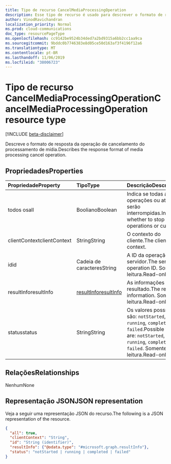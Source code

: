```yaml
---
title: Tipo de recurso CancelMediaProcessingOperation
description: Esse tipo de recurso é usado para descrever o formato de resposta da operação de cancelamento do processamento de mídia.
author: VinodRavichandran
localization_priority: Normal
ms.prod: cloud-communications
doc_type: resourcePageType
ms.openlocfilehash: cc9142be9524b34ded7a2bd9315a6bb2cc1aa9ca
ms.sourcegitcommit: 9bddc0b7746383e8d05ce50d163af3f4196f12a6
ms.translationtype: MT
ms.contentlocale: pt-BR
ms.lasthandoff: 11/06/2019
ms.locfileid: "38006723"
---
```

# <a name="cancelmediaprocessingoperation-resource-type"></a><span data-ttu-id="86d83-103">Tipo de recurso CancelMediaProcessingOperation</span><span class="sxs-lookup"><span data-stu-id="86d83-103">CancelMediaProcessingOperation resource type</span></span>

[!INCLUDE [beta-disclaimer](../../includes/beta-disclaimer.md)]

<span data-ttu-id="86d83-104">Descreve o formato de resposta da operação de cancelamento do processamento de mídia.</span><span class="sxs-lookup"><span data-stu-id="86d83-104">Describes the response format of media processing cancel operation.</span></span>

## <a name="properties"></a><span data-ttu-id="86d83-105">Propriedades</span><span class="sxs-lookup"><span data-stu-id="86d83-105">Properties</span></span>

| <span data-ttu-id="86d83-106">Propriedade</span><span class="sxs-lookup"><span data-stu-id="86d83-106">Property</span></span>                       | <span data-ttu-id="86d83-107">Tipo</span><span class="sxs-lookup"><span data-stu-id="86d83-107">Type</span></span>                        | <span data-ttu-id="86d83-108">Descrição</span><span class="sxs-lookup"><span data-stu-id="86d83-108">Description</span></span>                                                                                                                                       |
| :----------------------------- | :---------------------------| :-------------------------------------------------------------------------------------------------------------------------------------------------|
| <span data-ttu-id="86d83-109">todos os</span><span class="sxs-lookup"><span data-stu-id="86d83-109">all</span></span>                            | <span data-ttu-id="86d83-110">Booliano</span><span class="sxs-lookup"><span data-stu-id="86d83-110">Boolean</span></span>                     | <span data-ttu-id="86d83-111">Indica se todas as operações ou atuais serão interrompidas.</span><span class="sxs-lookup"><span data-stu-id="86d83-111">Indicates whether to stop all operations or current.</span></span>                                                                                    |
| <span data-ttu-id="86d83-112">clientContext</span><span class="sxs-lookup"><span data-stu-id="86d83-112">clientContext</span></span>                  | <span data-ttu-id="86d83-113">String</span><span class="sxs-lookup"><span data-stu-id="86d83-113">String</span></span>                      | <span data-ttu-id="86d83-114">O contexto do cliente.</span><span class="sxs-lookup"><span data-stu-id="86d83-114">The client context.</span></span>                                                                                                                               |
| <span data-ttu-id="86d83-115">id</span><span class="sxs-lookup"><span data-stu-id="86d83-115">id</span></span>                             | <span data-ttu-id="86d83-116">Cadeia de caracteres</span><span class="sxs-lookup"><span data-stu-id="86d83-116">String</span></span>                      | <span data-ttu-id="86d83-117">A ID da operação do servidor.</span><span class="sxs-lookup"><span data-stu-id="86d83-117">The server operation ID.</span></span> <span data-ttu-id="86d83-118">Somente leitura.</span><span class="sxs-lookup"><span data-stu-id="86d83-118">Read-only.</span></span>                                                                                              |
| <span data-ttu-id="86d83-119">resultInfo</span><span class="sxs-lookup"><span data-stu-id="86d83-119">resultInfo</span></span>                     | [<span data-ttu-id="86d83-120">resultInfo</span><span class="sxs-lookup"><span data-stu-id="86d83-120">resultInfo</span></span>](resultinfo.md) | <span data-ttu-id="86d83-121">As informações de resultado.</span><span class="sxs-lookup"><span data-stu-id="86d83-121">The result information.</span></span>  <span data-ttu-id="86d83-122">Somente leitura.</span><span class="sxs-lookup"><span data-stu-id="86d83-122">Read-only.</span></span>                                                                                              |
| <span data-ttu-id="86d83-123">status</span><span class="sxs-lookup"><span data-stu-id="86d83-123">status</span></span>                         | <span data-ttu-id="86d83-124">String</span><span class="sxs-lookup"><span data-stu-id="86d83-124">String</span></span>                      | <span data-ttu-id="86d83-125">Os valores possíveis são: `notStarted`, `running`, `completed`, `failed`.</span><span class="sxs-lookup"><span data-stu-id="86d83-125">Possible values are: `notStarted`, `running`, `completed`, `failed`.</span></span> <span data-ttu-id="86d83-126">Somente leitura.</span><span class="sxs-lookup"><span data-stu-id="86d83-126">Read-only.</span></span>                                                  |

## <a name="relationships"></a><span data-ttu-id="86d83-127">Relações</span><span class="sxs-lookup"><span data-stu-id="86d83-127">Relationships</span></span>
<span data-ttu-id="86d83-128">Nenhum</span><span class="sxs-lookup"><span data-stu-id="86d83-128">None</span></span>

## <a name="json-representation"></a><span data-ttu-id="86d83-129">Representação JSON</span><span class="sxs-lookup"><span data-stu-id="86d83-129">JSON representation</span></span>

<span data-ttu-id="86d83-130">Veja a seguir uma representação JSON do recurso.</span><span class="sxs-lookup"><span data-stu-id="86d83-130">The following is a JSON representation of the resource.</span></span>

<!-- {
  "blockType": "resource",
  "optionalProperties": [

  ],
  "@odata.type": "microsoft.graph.cancelMediaProcessingOperation"
}-->
```json
{
  "all": true,
  "clientContext": "String",
  "id": "String (identifier)",
  "resultInfo": {"@odata.type": "#microsoft.graph.resultInfo"},
  "status": "notStarted | running | completed | failed"
}
```

<!-- uuid: 8fcb5dbc-d5aa-4681-8e31-b001d5168d79
2015-10-25 14:57:30 UTC -->
<!-- {
  "type": "#page.annotation",
  "description": "cancelMediaProcessingOperation resource",
  "keywords": "",
  "section": "documentation",
  "tocPath": ""
}-->

